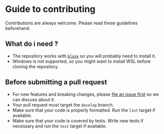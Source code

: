 # Guide to contributing

Contributions are always welcome. Please read these guidelines beforehand.

## What do i need ?

- The repository works with [`blaze`](https://blaze-monorepo.dev) so you will probably need to install it.
- Windows is not supported, so you might want to install WSL before cloning the repository.

## Before submitting a pull request

- For new features and breaking changes, please [file an issue first](https://github.com/rnza0u/main/issues/new) so we can discuss about it.
- Your pull request must target the `develop` branch.
- Make sure that your code is properly formatted. Run the `lint` target if available.
- Make sure that your code is covered by tests. Write new tests if necessary and run the `test` target if available.